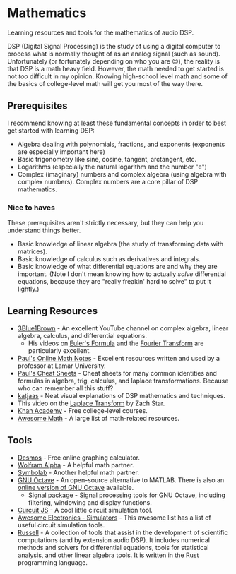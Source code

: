 # Mathematics
Learning resources and tools for the mathematics of audio DSP.

DSP (Digital Signal Processing) is the study of using a digital computer to process what is normally thought of as an analog signal (such as sound). Unfortunately (or fortunately depending on who you are 😉), the reality is that DSP is a math heavy field. However, the math needed to get started is not *too* difficult in my opinion. Knowing high-school level math and some of the basics of college-level math will get you most of the way there.

## Prerequisites
I recommend knowing at least these fundamental concepts in order to best get started with learning DSP:

- Algebra dealing with polynomials, fractions, and exponents (exponents are especially important here)
- Basic trigonometry like sine, cosine, tangent, arctangent, etc.
- Logarithms (especially the natural logarithm and the number "e")
- Complex (imaginary) numbers and complex algebra (using algebra with complex numbers). Complex numbers are a core pillar of DSP mathematics.

### Nice to haves

These prerequisites aren't strictly necessary, but they can help you understand things better.

- Basic knowledge of linear algebra (the study of transforming data with matrices).
- Basic knowledge of calculus such as derivatives and integrals.
- Basic knowledge of what differential equations are and why they are important. (Note I don't mean knowing how to actually *solve* differential equations, because they are "really freakin' hard to solve" to put it lightly.)

## Learning Resources

- [3Blue1Brown](https://www.youtube.com/channel/UCYO_jab_esuFRV4b17AJtAw) - An excellent YouTube channel on complex algebra, linear algebra, calculus, and differential equations.
  - His videos on [Euler's Formula](https://www.youtube.com/watch?v=mvmuCPvRoWQ) and the [Fourier Transform](https://www.youtube.com/watch?v=spUNpyF58BY) are particularly excellent.
- [Paul's Online Math Notes](https://tutorial.math.lamar.edu/) - Excellent resources written and used by a professor at Lamar University.
- [Paul's Cheat Sheets](https://tutorial.math.lamar.edu/Extras/CheatSheets_Tables.aspx) - Cheat sheets for many common identities and formulas in algebra, trig, calculus, and laplace transformations. Because who can remember all this stuff?
- [katjaas](http://www.katjaas.nl/home/home.html) - Neat visual explanations of DSP mathematics and techniques.
- This video on the [Laplace Transform](https://www.youtube.com/watch?v=n2y7n6jw5d0) by Zach Star.
- [Khan Academy](https://www.khanacademy.org/math) - Free college-level courses.
- [Awesome Math](https://github.com/rossant/awesome-math) - A large list of math-related resources.

## Tools
- [Desmos](https://www.desmos.com/calculator) - Free online graphing calculator.
- [Wolfram Alpha](https://www.wolframalpha.com/) - A helpful math partner.
- [Symbolab](https://www.symbolab.com/) - Another helpful math partner.
- [GNU Octave](https://www.gnu.org/software/octave/index) - An open-source alternative to MATLAB. There is also an [online version of GNU Octave](https://octave-online.net/) available.
  - [Signal package](https://octave.sourceforge.io/signal/index.html) - Signal processing tools for GNU Octave, including filtering, windowing and display functions.
- [Curcuit JS](https://www.falstad.com/circuit/circuitjs.html) - A cool little circuit simulation tool.
- [Awesome Electronics - Simulators](https://github.com/kitspace/awesome-electronics#analog-and-mixed-signal-circuit-simulators) - This awesome list has a list of useful circuit simulation tools.
- [Russell](https://github.com/cpmech/russell) - A collection of tools that assist in the development of scientific computations (and by extension audio DSP). It includes numerical methods and solvers for differential equations, tools for statistical analysis, and other linear algebra tools. It is written in the Rust programming language.
